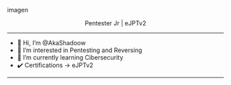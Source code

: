 imagen
<center>
  Pentester Jr | eJPTv2
</center>

* * *
- 👋 Hi, I’m @AkaShadoow
- 👀 I’m interested in Pentesting and Reversing
- 🌱 I’m currently learning Cibersecurity
- ✔️ Certifications -> eJPTv2
* * *

